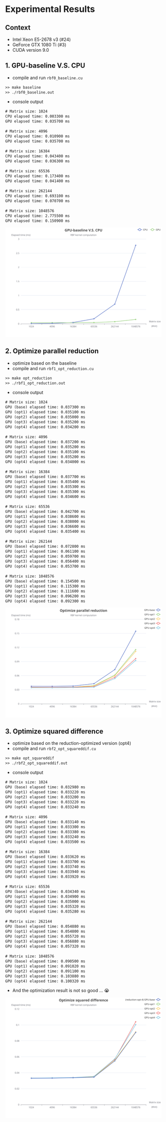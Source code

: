 # Experimental Results
## Context
* Intel Xeon E5-2678 v3 (#24)
* GeForce GTX 1080 Ti (#3)
* CUDA version 9.0
## 1. GPU-baseline V.S. CPU
* compile and run `rbf0_baseline.cu`
```shell
>> make baseline
>> ./rbf0_baseline.out
```
* console output
```
# Matrix size: 1024
CPU elapsed time: 0.003300 ms
GPU elapsed time: 0.035700 ms

# Matrix size: 4096
CPU elapsed time: 0.010900 ms
GPU elapsed time: 0.035700 ms

# Matrix size: 16384
CPU elapsed time: 0.043400 ms
GPU elapsed time: 0.036300 ms

# Matrix size: 65536
CPU elapsed time: 0.173400 ms
GPU elapsed time: 0.041400 ms

# Matrix size: 262144
CPU elapsed time: 0.693100 ms
GPU elapsed time: 0.070700 ms

# Matrix size: 1048576
CPU elapsed time: 2.775500 ms
GPU elapsed time: 0.150900 ms
```

![vis1](vis/vis1.svg)

## 2. Optimize parallel reduction
* optimize based on the baseline
* compile and run `rbf1_opt_reduction.cu`
```shell
>> make opt_reduction
>> ./rbf1_opt_reduction.out
```
* console output
```
# Matrix size: 1024
GPU (base) elapsed time: 0.037300 ms
GPU (opt1) elapsed time: 0.035100 ms
GPU (opt2) elapsed time: 0.035000 ms
GPU (opt3) elapsed time: 0.035200 ms
GPU (opt4) elapsed time: 0.034200 ms

# Matrix size: 4096
GPU (base) elapsed time: 0.037200 ms
GPU (opt1) elapsed time: 0.035200 ms
GPU (opt2) elapsed time: 0.035100 ms
GPU (opt3) elapsed time: 0.035200 ms
GPU (opt4) elapsed time: 0.034000 ms

# Matrix size: 16384
GPU (base) elapsed time: 0.037700 ms
GPU (opt1) elapsed time: 0.035400 ms
GPU (opt2) elapsed time: 0.035300 ms
GPU (opt3) elapsed time: 0.035300 ms
GPU (opt4) elapsed time: 0.034600 ms

# Matrix size: 65536
GPU (base) elapsed time: 0.042700 ms
GPU (opt1) elapsed time: 0.038600 ms
GPU (opt2) elapsed time: 0.038000 ms
GPU (opt3) elapsed time: 0.036600 ms
GPU (opt4) elapsed time: 0.035400 ms

# Matrix size: 262144
GPU (base) elapsed time: 0.072800 ms
GPU (opt1) elapsed time: 0.061100 ms
GPU (opt2) elapsed time: 0.059700 ms
GPU (opt3) elapsed time: 0.056400 ms
GPU (opt4) elapsed time: 0.053700 ms

# Matrix size: 1048576
GPU (base) elapsed time: 0.154500 ms
GPU (opt1) elapsed time: 0.115300 ms
GPU (opt2) elapsed time: 0.111600 ms
GPU (opt3) elapsed time: 0.096200 ms
GPU (opt4) elapsed time: 0.092300 ms
```

![vis2](vis/vis2.svg)

## 3. Optimize squared difference
* optimize based on the reduction-optimized version (opt4)
* compile and run `rbf2_opt_squareddif.cu`
```shell
>> make opt_squareddif
>> ./rbf2_opt_squareddif.out
```
* console output
```
# Matrix size: 1024
GPU (base) elapsed time: 0.032980 ms
GPU (opt1) elapsed time: 0.033220 ms
GPU (opt2) elapsed time: 0.033200 ms
GPU (opt3) elapsed time: 0.033220 ms
GPU (opt4) elapsed time: 0.033240 ms

# Matrix size: 4096
GPU (base) elapsed time: 0.033140 ms
GPU (opt1) elapsed time: 0.033300 ms
GPU (opt2) elapsed time: 0.033380 ms
GPU (opt3) elapsed time: 0.033240 ms
GPU (opt4) elapsed time: 0.033500 ms

# Matrix size: 16384
GPU (base) elapsed time: 0.033620 ms
GPU (opt1) elapsed time: 0.033700 ms
GPU (opt2) elapsed time: 0.033740 ms
GPU (opt3) elapsed time: 0.033940 ms
GPU (opt4) elapsed time: 0.033920 ms

# Matrix size: 65536
GPU (base) elapsed time: 0.034340 ms
GPU (opt1) elapsed time: 0.034900 ms
GPU (opt2) elapsed time: 0.035000 ms
GPU (opt3) elapsed time: 0.035320 ms
GPU (opt4) elapsed time: 0.035280 ms

# Matrix size: 262144
GPU (base) elapsed time: 0.054880 ms
GPU (opt1) elapsed time: 0.054800 ms
GPU (opt2) elapsed time: 0.055720 ms
GPU (opt3) elapsed time: 0.056880 ms
GPU (opt4) elapsed time: 0.057320 ms

# Matrix size: 1048576
GPU (base) elapsed time: 0.090500 ms
GPU (opt1) elapsed time: 0.091020 ms
GPU (opt2) elapsed time: 0.091100 ms
GPU (opt3) elapsed time: 0.103880 ms
GPU (opt4) elapsed time: 0.100320 ms
```
* And the optimization result is not so good ... 😭

![vis3](vis/vis3.svg)